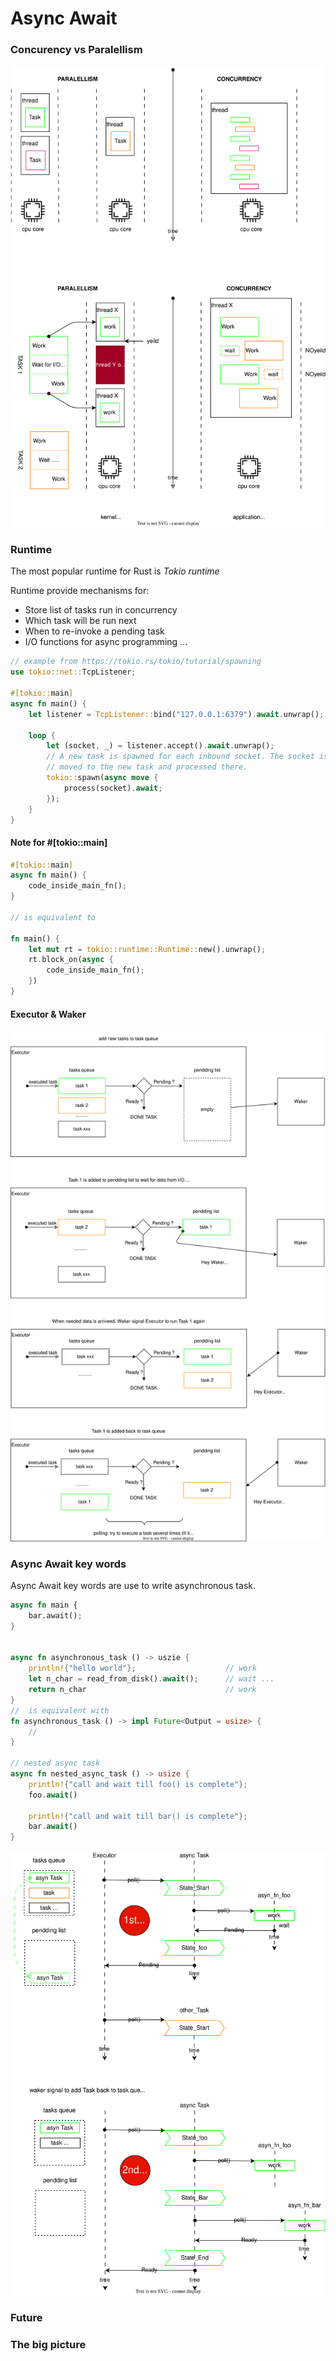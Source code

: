 # Async Await


### Concurency vs Paralellism


![concurency_vs_paralellism](images/concurency_vs_paralellism.drawio.svg "concurency_vs_paralellism")


### Runtime


The most popular runtime for Rust is *Tokio runtime*


Runtime provide mechanisms for:
* Store list of tasks run in concurrency
* Which task will be run next
* When to re-invoke a pending task
* I/O functions for async programming
...


```rust
// example from https://tokio.rs/tokio/tutorial/spawning
use tokio::net::TcpListener;

#[tokio::main]
async fn main() {
    let listener = TcpListener::bind("127.0.0.1:6379").await.unwrap();

    loop {
        let (socket, _) = listener.accept().await.unwrap();
        // A new task is spawned for each inbound socket. The socket is
        // moved to the new task and processed there.
        tokio::spawn(async move {
            process(socket).await;
        });
    }
}
```


#### Note for #[tokio::main]

```rust
#[tokio::main]
async fn main() {
    code_inside_main_fn();
}

// is equivalent to

fn main() {
    let mut rt = tokio::runtime::Runtime::new().unwrap();
    rt.block_on(async {
        code_inside_main_fn();
    })
}
```


#### Executor & Waker

![executor](images/executor.drawio.svg "executor")



### Async Await key words


Async Await key words are use to write asynchronous task.


```rust
async fn main {
    bar.await();
}


async fn asynchronous_task () -> uszie {
    println!{"hello world"};                    // work
    let n_char = read_from_disk().await();      // wait ...
    return n_char                               // work
}
//  is equivalent with 
fn asynchronous_task () -> impl Future<Output = usize> {
    // 
}

// nested async task
async fn nested_async_task () -> usize {
    println!{"call and wait till foo() is complete"};
    foo.await()

    println!{"call and wait till bar() is complete"};
    bar.await()
}
```


![state_machine](images/state_machine.drawio.svg "state_machine")



### Future


### The big picture
